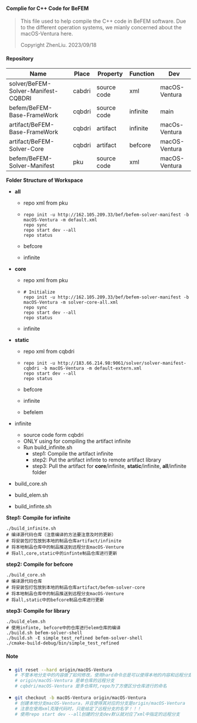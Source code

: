 #### Complie for C++ Code for BeFEM

> This file used to help compile the C++ code in BeFEM software.  Due to the different operation systems, we mianly concerned about the macOS-Ventura here.
>
> Copyright ZhenLiu. 2023/09/18



#### **Repository** 

| Name                                | Place  | Property    | Function | Dev           |
| ----------------------------------- | ------ | ----------- | -------- | ------------- |
| solver/BeFEM-Solver-Manifest-CQBDRI | cabdri | source code | xml      | macOS-Ventura |
| befem/BeFEM-Base-FrameWork          | cqbdri | source code | infinite | main          |
| artifact/BeFEM-Base-FrameWork       | cqbdri | artifact    | infinite | macOs-Ventura |
| artifact/BeFEM-Solver-Core          | cqbdri | artifact    | befcore  | macOS-Ventura |
| befem/BeFEM-Solver-Manifest         | pku    | source code | xml      | macOS-Ventura |



**Folder Structure of Workspace**

- **all**

  - repo xml from pku 

  - ```
    repo init -u http://162.105.209.33/bef/befem-solver-manifest -b macOS-Ventura -m default.xml
    repo sync
    repo start dev --all
    repo status
    ```

  - befcore

  - infinite

- **core**

  - repo xml from pku

  - ```shell
    # Initialize
    repo init -u http://162.105.209.33/bef/befem-solver-manifest -b macOS-Ventura -m solver-core-all.xml
    repo sync
    repo start dev --all
    repo status
    ```

  - infinite

- **static**

  - repo xml from cqbdri

  - ```
    repo init -u http://183.66.214.98:9061/solver/solver-manifest-cqbdri -b macOS-Ventura -m default-extern.xml
    repo start dev --all
    repo status
    ```

  - befcore

  - infinite

  - befelem

- infinite

  - source code form cqbdri
  - ONLY using for compiling the artifact infinite
  - Run build_infinite.sh 
    - step1:  Compile the artifact infinite 
    - step2:  Put the artifact infinte to remote artifact library 
    - step3:  Pull the artifact for **core**/infinite, **static**/infinite, **all**/infinite  folder 

- build_core.sh

- build_elem.sh

- build_infinte.sh





**Step1: Compile for infinite**

```shell
./build_infinite.sh
# 编译源代码仓库（注意编译的方法要注意及时的更新）
# 将安装包打包放到本地的制品仓库artifact/infinite
# 将本地制品仓库中的制品推送到远程分支macOS-Venture
# 将all,core,static中的infinte制品仓库进行更新
```

**step2: Compile for befcore**

```shell
./build_core.sh
# 编译源代码仓库
# 将安装包打包放到本地的制品仓库artifact/befem-solver-core
# 将本地制品仓库中的制品推送到远程分支macOS-Venture
# 将all,static中的befcore制品仓库进行更新
```

**step3: Compile for library**

```shell
./build_elem.sh
# 使用infinte, befcore中的仓库进行elem仓库的编译
./build.sh befem-solver-shell
./build.sh -E simple_test_refined befem-solver-shell
./cmake-build-debug/bin/simple_test_refined
```





#### **Note**

- ```bash
  git reset --hard origin/macOS-Ventura
  # 不管本地分支中的内容做了如何修改，使用hard命令总是可以使得本地的内容和远程分支最新的保持一致
  # origin/macOS-Ventura 是单仓库的远程分支
  # cqbdri/macOS-Ventura 是多仓库时,repo为了方便区分仓库进行的命名
  ```

- ```bash
  git checkout -b macOS-Ventura origin/macOS-Ventura
  # 创建本地分支macOS-Ventura，并且使得其对应的分支是origin/macOS-Ventura
  # 注意在使用xml克隆代码时，只是给定了远程分支的名字！！！
  # 使用repo start dev --all创建的分支dev默认就对应了xml中指定的远程分支
  ```

